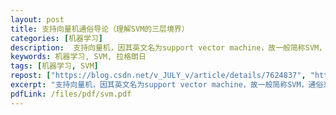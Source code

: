 ```yaml
---
layout: post
title: 支持向量机通俗导论（理解SVM的三层境界）
categories: [机器学习]
description:  支持向量机，因其英文名为support vector machine，故一般简称SVM，通俗来讲，它是一种二类分类模型，其基本模型定义为特征空间上的间隔最大的线性分类器，其学习策略便是间隔最大化，最终可转化为一个凸二次规划问题的求解。
keywords: 机器学习, SVM, 拉格朗日
tags: [机器学习, SVM]
repost: ["https://blog.csdn.net/v_JULY_v/article/details/7624837", "https://blog.csdn.net/v_JULY_v/article/details/7624837"]
excerpt: "支持向量机，因其英文名为support vector machine，故一般简称SVM，通俗来讲，它是一种二类分类模型，其基本模型定义为特征空间上的间隔最大的线性分类器，其学习策略便是间隔最大化，最终可转化为一个凸二次规划问题的求解。"
pdfLink: /files/pdf/svm.pdf
---
```

